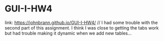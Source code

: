 # GUI-I-HW4
link: https://johnbrann.github.io/GUI-I-HW4/
// I had some trouble with the second part of this assignment. I think I was close to getting the tabs work but had trouble making it dynamic when we add new tables...
